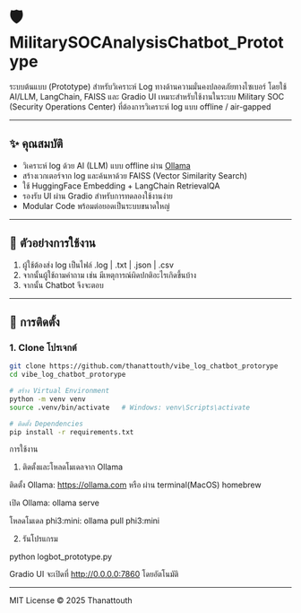 # 🛡 MilitarySOCAnalysisChatbot_Prototype

ระบบต้นแบบ (Prototype) สำหรับวิเคราะห์ Log ทางด้านความมั่นคงปลอดภัยทางไซเบอร์ โดยใช้ AI/LLM, LangChain, FAISS และ Gradio UI เหมาะสำหรับใช้งานในระบบ Military SOC (Security Operations Center) ที่ต้องการวิเคราะห์ log แบบ offline / air-gapped

---

## ✨ คุณสมบัติ

- วิเคราะห์ log ด้วย AI (LLM) แบบ offline ผ่าน [Ollama](https://ollama.com)
- สร้างเวกเตอร์จาก log และค้นหาด้วย FAISS (Vector Similarity Search)
- ใช้ HuggingFace Embedding + LangChain RetrievalQA
- รองรับ UI ผ่าน Gradio สำหรับการทดลองใช้งานง่าย
- Modular Code พร้อมต่อยอดเป็นระบบขนาดใหญ่

---

## 🧠 ตัวอย่างการใช้งาน

1. ผู้ใช้ต้องส่ง log เป็นไฟล์ .log | .txt | .json | .csv
2. จากนั้นผู้ใช้ถามคำถาม เช่น มีเหตุการณ์ผิดปกติอะไรเกิดขึ้นบ้าง
3. จากนั้น Chatbot จึงจะตอบ

---

## 🔧 การติดตั้ง

### 1. Clone โปรเจกต์

```bash
git clone https://github.com/thanattouth/vibe_log_chatbot_protorype
cd vibe_log_chatbot_protorype

# สร้าง Virtual Environment
python -m venv venv
source .venv/bin/activate   # Windows: venv\Scripts\activate

# ติดตั้ง Dependencies
pip install -r requirements.txt
```

การใช้งาน
1. ติดตั้งและโหลดโมเดลจาก Ollama

ติดตั้ง Ollama: https://ollama.com หรือ ผ่าน terminal(MacOS) homebrew

เปิด Ollama: ollama serve

โหลดโมเดล phi3:mini: ollama pull phi3:mini

2. รันโปรแกรม

python logbot_prototype.py

Gradio UI จะเปิดที่ http://0.0.0.0:7860 โดยอัตโนมัติ

---

MIT License © 2025 Thanattouth